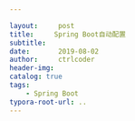 ```yaml
---

layout:     post
title:     Spring Boot自动配置
subtitle:   
date:       2019-08-02
author:     ctrlcoder
header-img: 
catalog: true
tags:
    - Spring Boot
typora-root-url: ..
---
```


